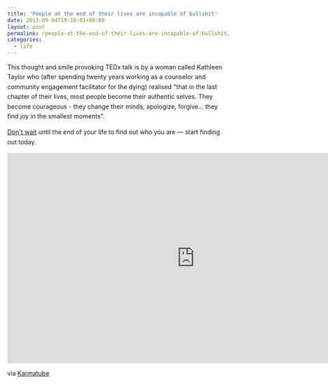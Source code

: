 ```yaml
---
title: 'People at the end of their lives are incapable of bullshit'
date: 2013-09-04T19:10:01+00:00
layout: post
permalink: /people-at-the-end-of-their-lives-are-incapable-of-bullshit/
categories:
  - life
---
```

<p>This thought and smile provoking TEDx talk is by a woman called&nbsp;<span style="line-height: 1.6em;">Kathleen Taylor who (after spending twenty years working as a counselor and community engagement facilitator for the dying) realised "that in the last chapter of their lives, most people become their authentic selves. They become courageous - they change their minds, apologize, forgive... they find joy in the smallest moments".</span><br><span style="line-height: 1.6em;"></span></p><p><a href="http://greig.cc/journal/2013/8/that-thing-you-want-to-do">Don't wait</a> until the end of your life to find out who you are — s<span style="line-height: 1.6em;">tart finding out today.&nbsp;</span></p><p></p>

   <iframe width="854" height="480" src="http://www.youtube.com/embed/O8U8Pkod2n4?feature=oembed&amp;start=132&amp;wmode=opaque&amp;enablejsapi=1" frameborder="0" allowfullscreen=""></iframe>

<p>via <a href="http://www.karmatube.org/videos.php?id=4029">Karmatube</a>&nbsp;</p>
